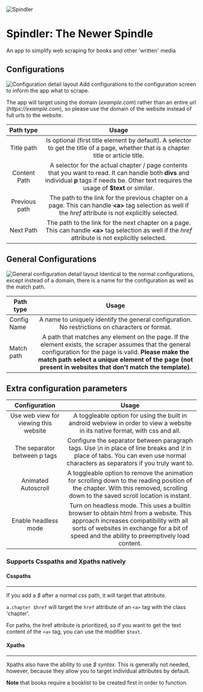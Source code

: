 ![Spindler](./resources/spindler_icon.png)
# __Spindler: The Newer Spindle__
An app to simplify web scraping for books and other 'written' media

## Configurations
![Configuration detail layout](./resources/Config.jpg)
Add configurations to the configuration screen to inform the app what to scrape.

The app will target using the domain (_example.com_) rather than an entire url (_https://example.com_), so please use the domain of the website instead of full urls to the website.

Path type                    |                Usage
:---------------------------:|:-----------------------------:
Title path                   | Is optional (first title element by default). A selector to get the title of a page, whether that is a chapter title or article title. 
Content Path                 | A selector for the actual chapter / page contents that you want to read. It can handle both __divs__ and individual __p__ tags if needs be. Other text requires the usage of __$text__ or similar.
Previous path                | The path to the link for the previous chapter on a page. This can handle __\<a>__ tag selection as well if the _href_ attribute is not explicitly selected.
Next Path                    | The path to the link for the next chapter on a page. This can handle __\<a>__ tag selection as well if the _href_ attribute is not explicitly selected.

## General Configurations
![General configuration detail layout](./resources/Generalized%20Config.jpg)
Identical to the normal configurations, except instead of a domain, there is a name for the configuration as well as the match path.

Path type                    |               Usage
-----------------------------|:-----------------------------:
Config Name                  | A name to uniquely identify the general configuration. No restrictions on characters or format.
Match path                   | A path that matches any element on the page. If the element exists, the scraper assumes that the general configuration for the page is valid. __Please make the match path select a unique element of the page (not present in websites that don't match the template)__.
## Extra configuration parameters
Configuration                |              Usage
:---------------------------:|:-----------------------------:
Use web view for viewing this website                                                                                   | A toggleable option for using the built in android webview in order to view a website in its native format, with css and all.
The separator between p tags | Configure the separator between paragraph tags. Use _\\n_ in place of line breaks and _\\t_ in place of tabs. You can even use normal characters as separators if you truly want to.
Animated Autoscroll          | A toggleable option to remove the animation for scrolling down to the reading position of the chapter. With this removed, scrolling down to the saved scroll location is instant.
Enable headless mode         | Turn on headless mode. This uses a builtin browser to obtain html from a website. This approach increases compatibility with all sorts of websites in exchange for a bit of speed and the ability to preemptively load content.
### Supports Csspaths and Xpaths natively

#### Csspaths
-------------------------------------------------------------
If you add a _$_ after a normal css path, it will target that attribute.

`a.chapter $href` will target the `href` attribute of an `<a>` tag with the class 'chapter'.

For paths, the href attribute is prioritized, so if you want to get the text content of the `<a>` tag, you can use the modifier `$text`.

#### Xpaths
-------------------------------------------------------------
Xpaths also have the ability to use _$ syntax_. This is generally not needed, however, because they allow you to target individual attributes by default.

__Note__ that books require a booklist to be created first in order to function.

